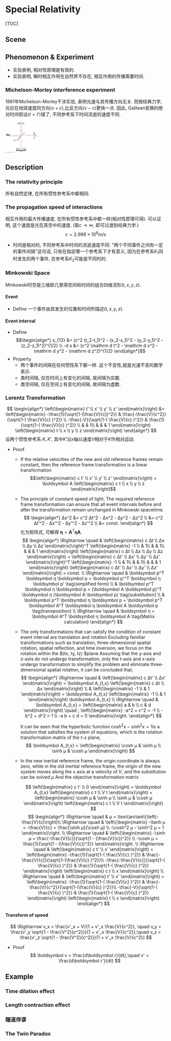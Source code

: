 # Special Relativity

[TOC]

## Scene

## Phenomenon & Experiment

- 实验表明, 相对性原理是有效的.
- 实验表明, 瞬时相互作用在自然界不存在, 相互作用的传播需要时间.

### Michelson-Morley interference experiment

1881年Michelson-Morley干涉实验, 表明光速与其传播方向无关. 而按经典力学,光应在地球速度同方向$(v+c)$,比反方向$(v-c)$更快一点. 因此, Galilean变换的绝对时间假设$(t=t')$错了, 不同参考系下时间流逝的速度不同.

<img src="assets/mirror-parts-interferometer-Michelson-light-beam-angle.jpg" alt="img" style="zoom:10%;" />

## Description

### The relativity principle
所有自然定律, 在所有惯性参考系中都相同.

### The propagation speed of interactions
相互作用的最大传播速度, 在所有惯性参考系中都一样(相对性原理可得). 可以证明, 这个速度是光在真空中的速度. (取$c\to \infty$, 即可过渡到经典力学.)
$$c = 2.998 × 10^8 m/s$$ 

- 时间是相对的, 不同参考系中时间的流逝速度不同. "两个不同事件之间有一定的事件间隔"这句话, 只有在指定哪一个参考系下才有意义, 因为在参考系$K_1$同时发生的两个事件, 在参考系$K_2$可能是不同时的.

### Minkowski Space

Minkowski时空是三维欧几里得空间和时间的组合四维流形$(t, x, y, z)$.

#### Event

- Define
  一个事件由其发生的位置和时间所描述$(t, x, y, z)$.

#### Event interval

- Define
  $$\begin{align*}
    s_{12} &= (c^2 (t_2-t_1)^2 - (x_2-x_1)^2 - (y_2-y_1)^2 - (z_2-z_1)^2)^{1/2}  \\
    -d s &= (c^2 \mathrm d t^2 - \mathrm d x^2 - \mathrm d y^2 - \mathrm d z^2)^{1/2}
  \end{align*}$$
- Property
  - 两个事件的间隔在任何惯性系下都一样. 这个不变性,就是光速不变的数学表示.        
  - 类时间隔, 仅在时间上有变化的间隔, 故间隔为实数.
  - 类空间隔, 仅在空间上有变化的间隔, 故间隔为虚数.

### Lorentz Transformation

$$
\begin{align*}
    \left(\begin{matrix} t' \\ x' \\ y' \\ z' \end{matrix}\right) &= \left(\begin{matrix} 
    -\frac{1}{\sqrt{1-(\frac{V}{c})^2}} & \frac{-\frac{V}{c^2}}{\sqrt{1-( \frac{V}{c} )^2}}  \\
    -\frac{-V}{\sqrt{1-( \frac{V}{c} )^2}} & \frac{1}{\sqrt{1-( \frac{V}{c} )^2}} \\
    & & 1\\ & & & 1 \end{matrix}\right)   \left(\begin{matrix} t \\ x \\ y \\ z \end{matrix}\right)
  \end{align*}
$$
  设两个惯性参考系 $K, K'$, 其中$K'$沿$x$轴以速度$V$相对于$K$作相对运动.

  - Proof
    - If the relative velocities of the new and old reference frames remain constant, then the reference frame transformation is a linear transformation
      $$\left(\begin{matrix} c t' \\ x' \\ y' \\ z' \end{matrix}\right) = \boldsymbol A   \left(\begin{matrix} c t \\ x \\ y \\ z \end{matrix}\right)$$

    - The principle of constant speed of light. The required reference frame transformation can ensure that all event intervals before and after the transformation remain unchanged in Minkowski spacetime.
      $$
      \begin{align*}
      Δs^2 &= c^2 Δt^2 - Δx^2 - Δy^2 - Δz^2 \\
          &= c^2 Δt'^2 - Δx'^2 - Δy'^2 - Δz'^2  \\
          &= const.
      \end{align*}
      $$
      化为矩阵式, 可解得 $\boldsymbol η = \boldsymbol A^T \boldsymbol η \boldsymbol A$.
      $$
      \begin{align*}
      \Rightarrow \quad &   \left(\begin{matrix} c Δt \\ Δx \\ Δy \\ Δz \end{matrix}\right)^T   \left(\begin{matrix} -1 \\ & 1\\ & & 1\\ & & & 1 \end{matrix}\right)   \left(\begin{matrix} c Δt \\ Δx \\ Δy \\ Δz \end{matrix}\right) =   \left(\begin{matrix} c Δt' \\ Δx' \\ Δy' \\ Δz' \end{matrix}\right)^T   \left(\begin{matrix} -1 \\ & 1\\ & & 1\\ & & & 1 \end{matrix}\right)   \left(\begin{matrix} c Δt' \\ Δx' \\ Δy' \\ Δz' \end{matrix}\right) = const.  \\
      \Rightarrow \quad & \boldsymbol p^T \boldsymbol η \boldsymbol p = \boldsymbol p'^T \boldsymbol η \boldsymbol p'  \tag{simplified form}  \\
          & \boldsymbol p^T \boldsymbol η \boldsymbol p = (\boldsymbol A \boldsymbol p)^T \boldsymbol η (\boldsymbol A \boldsymbol p)  \tag{substitution}  \\
          & \boldsymbol p^T \boldsymbol η \boldsymbol p = \boldsymbol p^T \boldsymbol A^T \boldsymbol η \boldsymbol A \boldsymbol p  \tag{transposition}  \\
      \Rightarrow \quad & \boldsymbol η = \boldsymbol A^T \boldsymbol η \boldsymbol A  \tag{Matrix calculation}
      \end{align*}
      $$

    - The only transformations that can satisfy the condition of constant event interval are translation and rotation Excluding familiar transformations such as translation, three-dimensional spatial rotation, spatial reflection, and time inversion, we focus on the rotation within the $(tx, ty, tz) $plane Assuming that the y-axis and z-axis do not undergo transformation, only the t-axis and x-axis undergo transformation to simplify the problem and eliminate three-dimensional spatial rotation, it can be concluded that,
      $$
      \begin{align*}
      \Rightarrow \quad & \left(\begin{matrix} c Δt' \\ Δx' \end{matrix}\right) = \boldsymbol A_{t,x}   \left(\begin{matrix} c Δt \\ Δx \end{matrix}\right)  \\
      & \left(\begin{matrix} -1 \\ & 1 \end{matrix}\right) = \boldsymbol A_{t,x}   \left(\begin{matrix} -1 \\ & 1 \end{matrix}\right) \boldsymbol A_{t,x}  \\
      \Rightarrow \quad & \boldsymbol A_{t,x} = \left(\begin{matrix} a & b \\ c & d \end{matrix}\right) \quad ; \left\{\begin{matrix}
          -a^2 + c^2 = -1  \\
          -b^2 + d^2 =  1  \\
          -a b + c d =  0
          \end{matrix}\right.
      \end{align*}
      $$

      It can be seen that the hyperbolic function $cosh ^ 2 x - sinh ^ 2 x=1$is a solution that satisfies the system of equations, which is the rotation transformation matrix of the $t$-$x$ plane,
      $$
      \boldsymbol A_{t,x} =   \left(\begin{matrix} \cosh μ & \sinh μ \\ \sinh μ & \cosh μ \end{matrix}\right)
      $$

    - In the new inertial reference frame, the origin coordinate is always zero, while in the old inertial reference frame, the origin of the new system moves along the x axis at a velocity of $V$, and the substitution can be solved $μ$ And the objective transformation matrix

      $$
      \left(\begin{matrix} c t' \\ 0 \end{matrix}\right) = \boldsymbol A_{t,x} \left(\begin{matrix} c t \\ V t \end{matrix}\right) =   \left(\begin{matrix} \cosh μ & \sinh μ \\ \sinh μ & \cosh μ \end{matrix}\right)   \left(\begin{matrix} c t \\ V t \end{matrix}\right)
      $$
      $$
      \begin{align*}
      \Rightarrow \quad  & μ = \text{arctanh}\left(-\frac{V}{c}\right)\\
      \Rightarrow \quad  & \left\{\begin{matrix}
          -\tanh μ = -\frac{V}{c} = \frac{\sinh μ}{\cosh μ}  \\
          -\cosh^2 μ - \sinh^2 μ = 1
          \end{matrix}\right.  \\
      \Rightarrow \quad  & \left\{\begin{matrix}
          -\sinh μ = \frac{-\frac{V}{c}}{\sqrt{1 - (\frac{V}{c})^2}}  \\
          -\cosh μ = \frac{1}{\sqrt{1 - (\frac{V}{c})^2}}
          \end{matrix}\right.  \\
      \Rightarrow \quad  &   \left(\begin{matrix} c t' \\ x' \end{matrix}\right) =   \left(\begin{matrix}
          -\frac{1}{\sqrt{1-( \frac{V}{c} )^2}} & \frac{-\frac{V}{c}}{\sqrt{1-(\frac{V}{c} )^2}}\\
          -\frac{-\frac{V}{c}}{\sqrt{1-( \frac{V}{c} )^2}} & \frac{1}{\sqrt{1-( \frac{V}{c} )^2}}
          \end{matrix}\right)   \left(\begin{matrix} c t \\ x \end{matrix}\right)  \\
      \Rightarrow \quad  &   \left(\begin{matrix} t' \\ x' \end{matrix}\right) = \left(\begin{matrix}
          -\frac{1}{\sqrt{1-( \frac{V}{c} )^2}} & \frac{-\frac{V}{c^2}}{\sqrt{1-(\frac{V}{c} )^2}}\\
          -\frac{-V}{\sqrt{1-( \frac{V}{c} )^2}} & \frac{1}{\sqrt{1-( \frac{V}{c} )^2}}
          \end{matrix}\right)   \left(\begin{matrix} t \\ x \end{matrix}\right)
      \end{align*}
      $$

#### Transform of speed
$$
\Rightarrow v_x = \frac{v'_x + V}{1 + v'_x \frac{V}{c^2}}, \quad  v_y = \frac{v'_y \sqrt{1 - \frac{V^2}{c^2}}}{1 + v'_x \frac{V}{c^2}},\quad  v_z = \frac{v'_z \sqrt{1 - \frac{V^2}{c^2}}}{1 + v'_x \frac{V}{c^2}}
$$
- Proof 
$$
\boldsymbol v = \frac{d\boldsymbol r}{dt},\quad  v' = \frac{d\boldsymbol r'}{dt}
$$


## Example

### Time dilation effect
### Length contraction effect

### 隧道佯谬
### The Twin Paradox